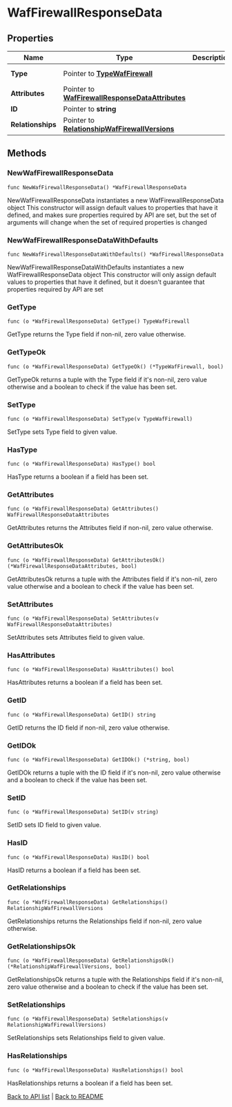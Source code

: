 # WafFirewallResponseData

## Properties

Name | Type | Description | Notes
------------ | ------------- | ------------- | -------------
**Type** | Pointer to [**TypeWafFirewall**](TypeWafFirewall.md) |  | [optional] [default to TYPEWAFFIREWALL_WAF_FIREWALL]
**Attributes** | Pointer to [**WafFirewallResponseDataAttributes**](WafFirewallResponseDataAttributes.md) |  | [optional] 
**ID** | Pointer to **string** |  | [optional] [readonly] 
**Relationships** | Pointer to [**RelationshipWafFirewallVersions**](RelationshipWafFirewallVersions.md) |  | [optional] 

## Methods

### NewWafFirewallResponseData

`func NewWafFirewallResponseData() *WafFirewallResponseData`

NewWafFirewallResponseData instantiates a new WafFirewallResponseData object
This constructor will assign default values to properties that have it defined,
and makes sure properties required by API are set, but the set of arguments
will change when the set of required properties is changed

### NewWafFirewallResponseDataWithDefaults

`func NewWafFirewallResponseDataWithDefaults() *WafFirewallResponseData`

NewWafFirewallResponseDataWithDefaults instantiates a new WafFirewallResponseData object
This constructor will only assign default values to properties that have it defined,
but it doesn't guarantee that properties required by API are set

### GetType

`func (o *WafFirewallResponseData) GetType() TypeWafFirewall`

GetType returns the Type field if non-nil, zero value otherwise.

### GetTypeOk

`func (o *WafFirewallResponseData) GetTypeOk() (*TypeWafFirewall, bool)`

GetTypeOk returns a tuple with the Type field if it's non-nil, zero value otherwise
and a boolean to check if the value has been set.

### SetType

`func (o *WafFirewallResponseData) SetType(v TypeWafFirewall)`

SetType sets Type field to given value.

### HasType

`func (o *WafFirewallResponseData) HasType() bool`

HasType returns a boolean if a field has been set.

### GetAttributes

`func (o *WafFirewallResponseData) GetAttributes() WafFirewallResponseDataAttributes`

GetAttributes returns the Attributes field if non-nil, zero value otherwise.

### GetAttributesOk

`func (o *WafFirewallResponseData) GetAttributesOk() (*WafFirewallResponseDataAttributes, bool)`

GetAttributesOk returns a tuple with the Attributes field if it's non-nil, zero value otherwise
and a boolean to check if the value has been set.

### SetAttributes

`func (o *WafFirewallResponseData) SetAttributes(v WafFirewallResponseDataAttributes)`

SetAttributes sets Attributes field to given value.

### HasAttributes

`func (o *WafFirewallResponseData) HasAttributes() bool`

HasAttributes returns a boolean if a field has been set.

### GetID

`func (o *WafFirewallResponseData) GetID() string`

GetID returns the ID field if non-nil, zero value otherwise.

### GetIDOk

`func (o *WafFirewallResponseData) GetIDOk() (*string, bool)`

GetIDOk returns a tuple with the ID field if it's non-nil, zero value otherwise
and a boolean to check if the value has been set.

### SetID

`func (o *WafFirewallResponseData) SetID(v string)`

SetID sets ID field to given value.

### HasID

`func (o *WafFirewallResponseData) HasID() bool`

HasID returns a boolean if a field has been set.

### GetRelationships

`func (o *WafFirewallResponseData) GetRelationships() RelationshipWafFirewallVersions`

GetRelationships returns the Relationships field if non-nil, zero value otherwise.

### GetRelationshipsOk

`func (o *WafFirewallResponseData) GetRelationshipsOk() (*RelationshipWafFirewallVersions, bool)`

GetRelationshipsOk returns a tuple with the Relationships field if it's non-nil, zero value otherwise
and a boolean to check if the value has been set.

### SetRelationships

`func (o *WafFirewallResponseData) SetRelationships(v RelationshipWafFirewallVersions)`

SetRelationships sets Relationships field to given value.

### HasRelationships

`func (o *WafFirewallResponseData) HasRelationships() bool`

HasRelationships returns a boolean if a field has been set.


[Back to API list](../README.md#documentation-for-api-endpoints) | [Back to README](../README.md)
